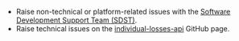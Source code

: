 * Raise non-technical or platform-related issues with the [Software Development Support Team (SDST)](https://developer.service.hmrc.gov.uk/developer/support).
* Raise technical issues on the [individual-losses-api](https://github.com/hmrc/individual-losses-api/issues) GitHub page.